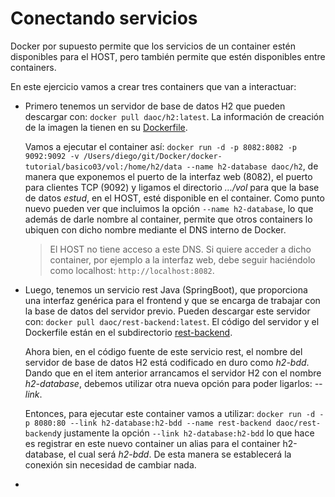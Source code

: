 # Conectando servicios

Docker por supuesto permite que los servicios de un container estén disponibles para el HOST, pero también permite que estén disponibles entre containers.

En este ejercicio vamos a crear tres containers que van a interactuar:

- Primero tenemos un servidor de base de datos H2 que pueden descargar con: `docker pull daoc/h2:latest`. La información de creación de la imagen la tienen en su [Dockerfile](./Dockerfile).

   Vamos a ejecutar el container así: `docker run -d -p 8082:8082 -p 9092:9092 -v /Users/diego/git/Docker/docker-tutorial/basico03/vol:/home/h2/data --name h2-database daoc/h2`, de manera que exponemos el puerto de la interfaz web (8082), el puerto para clientes TCP (9092) y ligamos el directorio *.../vol* para que la base de datos *estud*, en el HOST, esté disponible en el container. Como punto nuevo pueden ver que incluimos la opción `--name h2-database`, lo que además de darle nombre al container, permite que otros containers lo ubiquen con dicho nombre mediante el DNS interno de Docker.
  > El HOST no tiene acceso a este DNS. Si quiere acceder a dicho container, por ejemplo a la interfaz web, debe seguir haciéndolo como localhost: `http://localhost:8082`.

- Luego, tenemos un servicio rest Java (SpringBoot), que proporciona una interfaz genérica para el frontend y que se encarga de trabajar con la base de datos del servidor previo. Pueden descargar este servidor con: `docker pull daoc/rest-backend:latest`. El código del servidor y el Dockerfile están en el subdirectorio [rest-backend](./rest-backend).

   Ahora bien, en el código fuente de este servicio rest, el nombre del servidor de base de datos H2 está codificado en duro como *h2-bdd*. Dando que en el item anterior arrancamos el servidor H2 con el nombre *h2-database*, debemos utilizar otra nueva opción para poder ligarlos: *--link*.
   
   Entonces, para ejecutar este container vamos a utilizar: `docker run -d -p 8080:80 --link h2-database:h2-bdd --name rest-backend daoc/rest-backend`y justamente la opción `--link h2-database:h2-bdd` lo que hace es registrar en este nuevo container un alias para el container h2-database, el cual será *h2-bdd*. De esta manera se establecerá la conexión sin necesidad de cambiar nada.
   
- 
